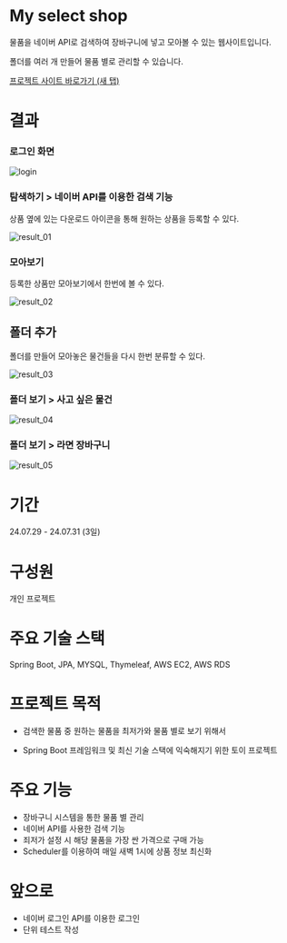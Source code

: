 # My select shop

물품을 네이버 API로 검색하여 장바구니에 넣고 모아볼 수 있는 웹사이트입니다.

폴더를 여러 개 만들어 물품 별로 관리할 수 있습니다.

<a href="http://43.203.251.13/" target="_blank">프로젝트 사이트 바로가기 (새 탭)</a>

# 결과

### 로그인 화면

![login](/assets/login.png)

### 탐색하기 > 네이버 API를 이용한 검색 기능

상품 옆에 있는 다운로드 아이콘을 통해 원하는 상품을 등록할 수 있다.

![result_01](/assets/result_01.png)

### 모아보기

등록한 상품만 모아보기에서 한번에 볼 수 있다.

![result_02](/assets/result_02.png)

## 폴더 추가

폴더를 만들어 모아놓은 물건들을 다시 한번 분류할 수 있다.

![result_03](/assets/result_03.png)

### 폴더 보기 > 사고 싶은 물건

![result_04](/assets/result_04.png)

### 폴더 보기 > 라면 장바구니

![result_05](/assets/result_05.png)

# 기간

24.07.29 - 24.07.31 (3일)

# 구성원

개인 프로젝트

# 주요 기술 스택

Spring Boot, JPA, MYSQL, Thymeleaf, AWS EC2, AWS RDS

# 프로젝트 목적

- 검색한 물품 중 원하는 물품을 최저가와 물품 별로 보기 위해서 

- Spring Boot 프레임워크 및 최신 기술 스택에 익숙해지기 위한 토이 프로젝트

# 주요 기능

- 장바구니 시스템을 통한 물품 별 관리
- 네이버 API를 사용한 검색 기능
- 죄저가 설정 시 해당 물품을 가장 싼 가격으로 구매 가능
- Scheduler를 이용하여 매일 새벽 1시에 상품 정보 최신화

# 앞으로

- 네이버 로그인 API를 이용한 로그인
- 단위 테스트 작성